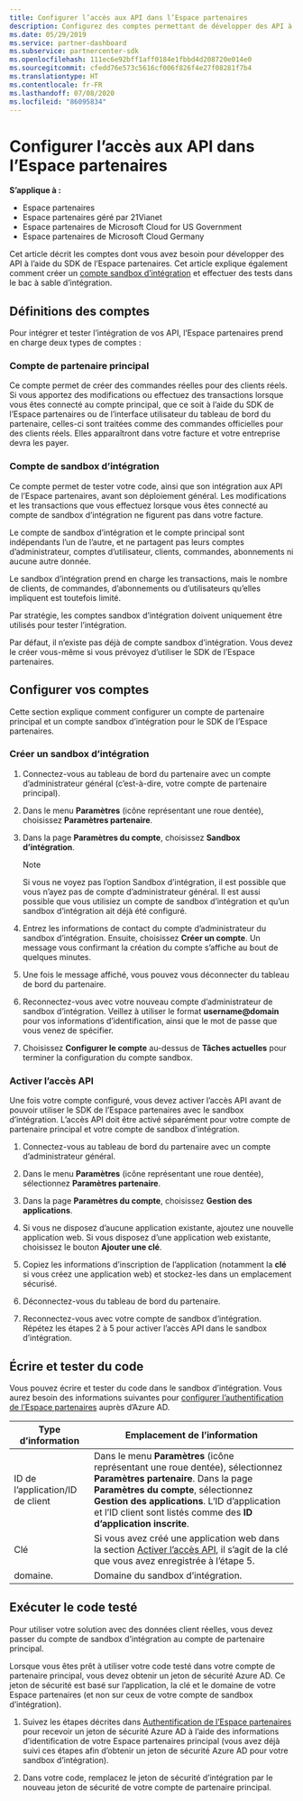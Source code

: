 ```yaml
---
title: Configurer l’accès aux API dans l’Espace partenaires
description: Configurez des comptes permettant de développer des API à l’aide du SDK de l’Espace partenaires et d’effectuer des tests dans le bac à sable (sandbox) d’intégration.
ms.date: 05/29/2019
ms.service: partner-dashboard
ms.subservice: partnercenter-sdk
ms.openlocfilehash: 111ec6e92bff1aff0184e1fbbd4d208720e014e0
ms.sourcegitcommit: cfedd76e573c5616cf006f826f4e27f08281f7b4
ms.translationtype: HT
ms.contentlocale: fr-FR
ms.lasthandoff: 07/08/2020
ms.locfileid: "86095834"
---
```

# <a name="set-up-api-access-in-partner-center"></a>Configurer l’accès aux API dans l’Espace partenaires

**S’applique à :**

- Espace partenaires
- Espace partenaires géré par 21Vianet
- Espace partenaires de Microsoft Cloud for US Government
- Espace partenaires de Microsoft Cloud Germany

Cet article décrit les comptes dont vous avez besoin pour développer des API à l’aide du SDK de l’Espace partenaires. Cet article explique également comment créer un [compte sandbox d’intégration](#integration-sandbox-account) et effectuer des tests dans le bac à sable d’intégration.

## <a name="account-definitions"></a>Définitions des comptes

Pour intégrer et tester l’intégration de vos API, l’Espace partenaires prend en charge deux types de comptes :

### <a name="primary-partner-account"></a>Compte de partenaire principal

Ce compte permet de créer des commandes réelles pour des clients réels. Si vous apportez des modifications ou effectuez des transactions lorsque vous êtes connecté au compte principal, que ce soit à l’aide du SDK de l’Espace partenaires ou de l’interface utilisateur du tableau de bord du partenaire, celles-ci sont traitées comme des commandes officielles pour des clients réels. Elles apparaîtront dans votre facture et votre entreprise devra les payer.

### <a name="integration-sandbox-account"></a>Compte de sandbox d’intégration

Ce compte permet de tester votre code, ainsi que son intégration aux API de l’Espace partenaires, avant son déploiement général. Les modifications et les transactions que vous effectuez lorsque vous êtes connecté au compte de sandbox d’intégration ne figurent pas dans votre facture.

Le compte de sandbox d’intégration et le compte principal sont indépendants l’un de l’autre, et ne partagent pas leurs comptes d’administrateur, comptes d’utilisateur, clients, commandes, abonnements ni aucune autre donnée.

Le sandbox d’intégration prend en charge les transactions, mais le nombre de clients, de commandes, d’abonnements ou d’utilisateurs qu’elles impliquent est toutefois limité.

Par stratégie, les comptes sandbox d’intégration doivent uniquement être utilisés pour tester l’intégration.

Par défaut, il n’existe pas déjà de compte sandbox d’intégration. Vous devez le créer vous-même si vous prévoyez d’utiliser le SDK de l’Espace partenaires.

## <a name="set-up-your-accounts"></a>Configurer vos comptes

Cette section explique comment configurer un compte de partenaire principal et un compte sandbox d’intégration pour le SDK de l’Espace partenaires.

### <a name="create-an-integration-sandbox"></a>Créer un sandbox d’intégration

1. Connectez-vous au tableau de bord du partenaire avec un compte d’administrateur général (c’est-à-dire, votre compte de partenaire principal).

2. Dans le menu **Paramètres** (icône représentant une roue dentée), choisissez **Paramètres partenaire**.

3. Dans la page **Paramètres du compte**, choisissez **Sandbox d’intégration**.

    >[!NOTE]
    >Si vous ne voyez pas l’option Sandbox d’intégration, il est possible que vous n’ayez pas de compte d’administrateur général. Il est aussi possible que vous utilisiez un compte de sandbox d’intégration et qu’un sandbox d’intégration ait déjà été configuré.

4. Entrez les informations de contact du compte d’administrateur du sandbox d’intégration. Ensuite, choisissez **Créer un compte**. Un message vous confirmant la création du compte s’affiche au bout de quelques minutes.

5. Une fois le message affiché, vous pouvez vous déconnecter du tableau de bord du partenaire.

6. Reconnectez-vous avec votre nouveau compte d’administrateur de sandbox d’intégration. Veillez à utiliser le format **username@domain** pour vos informations d’identification, ainsi que le mot de passe que vous venez de spécifier.

7. Choisissez **Configurer le compte** au-dessus de **Tâches actuelles** pour terminer la configuration du compte sandbox.

### <a name="enable-api-access"></a>Activer l’accès API

Une fois votre compte configuré, vous devez activer l’accès API avant de pouvoir utiliser le SDK de l’Espace partenaires avec le sandbox d’intégration. L’accès API doit être activé séparément pour votre compte de partenaire principal et votre compte de sandbox d’intégration.

1. Connectez-vous au tableau de bord du partenaire avec un compte d’administrateur général.

2. Dans le menu **Paramètres** (icône représentant une roue dentée), sélectionnez **Paramètres partenaire**.

3. Dans la page **Paramètres du compte**, choisissez **Gestion des applications**.

4. Si vous ne disposez d’aucune application existante, ajoutez une nouvelle application web. Si vous disposez d’une application web existante, choisissez le bouton **Ajouter une clé**.

5. Copiez les informations d’inscription de l’application (notamment la **clé** si vous créez une application web) et stockez-les dans un emplacement sécurisé.

6. Déconnectez-vous du tableau de bord du partenaire.

7. Reconnectez-vous avec votre compte de sandbox d’intégration. Répétez les étapes 2 à 5 pour activer l’accès API dans le sandbox d’intégration.

## <a name="write-and-test-code"></a>Écrire et tester du code

Vous pouvez écrire et tester du code dans le sandbox d’intégration. Vous aurez besoin des informations suivantes pour [configurer l’authentification de l’Espace partenaires](partner-center-authentication.md) auprès d’Azure AD.

| Type d’information | Emplacement de l’information |
| --------- | ------------- |
| ID de l’application/ID de client | Dans le menu **Paramètres** (icône représentant une roue dentée), sélectionnez **Paramètres partenaire**. Dans la page **Paramètres du compte**, sélectionnez **Gestion des applications**. L’ID d’application et l’ID client sont listés comme des **ID d’application inscrite**. |
| Clé | Si vous avez créé une application web dans la section [Activer l’accès API](#enable-api-access), il s’agit de la clé que vous avez enregistrée à l’étape 5. |
| domaine. | Domaine du sandbox d’intégration. |

## <a name="run-tested-code"></a>Exécuter le code testé

Pour utiliser votre solution avec des données client réelles, vous devez passer du compte de sandbox d’intégration au compte de partenaire principal.

Lorsque vous êtes prêt à utiliser votre code testé dans votre compte de partenaire principal, vous devez obtenir un jeton de sécurité Azure AD. Ce jeton de sécurité est basé sur l’application, la clé et le domaine de votre Espace partenaires (et non sur ceux de votre compte de sandbox d’intégration).

1. Suivez les étapes décrites dans [Authentification de l’Espace partenaires](partner-center-authentication.md) pour recevoir un jeton de sécurité Azure AD à l’aide des informations d’identification de votre Espace partenaires principal (vous avez déjà suivi ces étapes afin d’obtenir un jeton de sécurité Azure AD pour votre sandbox d’intégration).

2. Dans votre code, remplacez le jeton de sécurité d’intégration par le nouveau jeton de sécurité de votre compte de partenaire principal.
